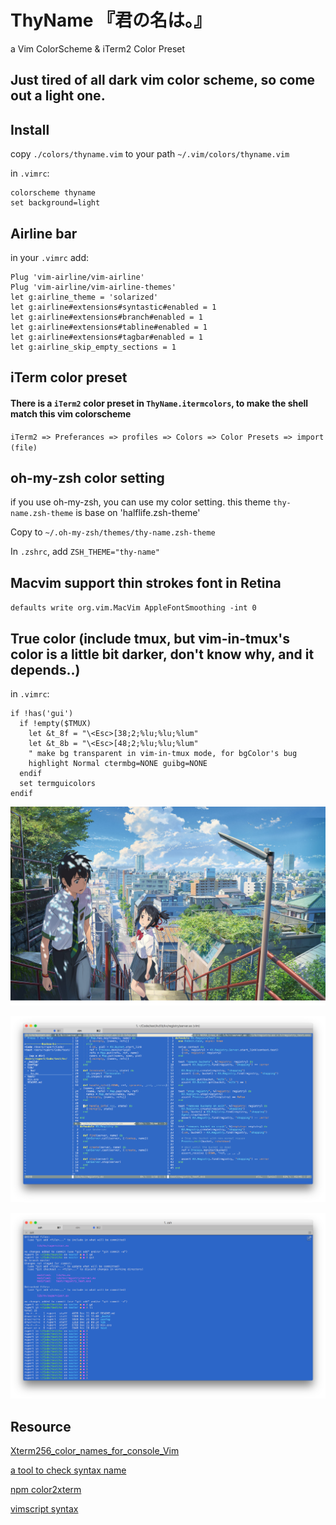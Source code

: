 # ThyName 『君の名は。』
a Vim ColorScheme & iTerm2 Color Preset

## Just tired of all dark vim color scheme, so come out a light one.

## Install

copy `./colors/thyname.vim` to your path `~/.vim/colors/thyname.vim` 

in `.vimrc`: 

```vim
colorscheme thyname
set background=light
```

## Airline bar

in your `.vimrc` add:

```vim
Plug 'vim-airline/vim-airline'
Plug 'vim-airline/vim-airline-themes'
let g:airline_theme = 'solarized'
let g:airline#extensions#syntastic#enabled = 1
let g:airline#extensions#branch#enabled = 1
let g:airline#extensions#tabline#enabled = 1
let g:airline#extensions#tagbar#enabled = 1
let g:airline_skip_empty_sections = 1
```

## iTerm color preset
#### There is a `iTerm2` color preset in `ThyName.itermcolors`, to make the shell match this vim colorscheme

`iTerm2 => Preferances => profiles => Colors => Color Presets => import (file)` 

## oh-my-zsh color setting

if you use oh-my-zsh, you can use my color setting.
this theme `thy-name.zsh-theme` is base on 'halflife.zsh-theme'

Copy to `~/.oh-my-zsh/themes/thy-name.zsh-theme`

In `.zshrc`, add `ZSH_THEME="thy-name"`

## Macvim support thin strokes font in Retina

`defaults write org.vim.MacVim AppleFontSmoothing -int 0`

## True color (include tmux, but vim-in-tmux's color is a little bit darker, don't know why, and it depends..)

in `.vimrc`: 

```vim
if !has('gui')
  if !empty($TMUX)
    let &t_8f = "\<Esc>[38;2;%lu;%lu;%lum"
    let &t_8b = "\<Esc>[48;2;%lu;%lu;%lum"
    " make bg transparent in vim-in-tmux mode, for bgColor's bug
    highlight Normal ctermbg=NONE guibg=NONE
  endif
  set termguicolors
endif
```


![](https://github.com/rupertqin/ThyName/blob/master/img/thyname.jpg)

![](https://github.com/rupertqin/ThyName/blob/master/img/1.png)

![](https://github.com/rupertqin/ThyName/blob/master/img/2.png)


## Resource

[Xterm256_color_names_for_console_Vim](http://vim.wikia.com/wiki/Xterm256_color_names_for_console_Vim)

[a tool to check syntax name](http://bytefluent.com/vivify/)

[npm color2xterm](https://www.npmjs.com/package/color2xterm)

[vimscript syntax](http://ricostacruz.com/cheatsheets/vimscript.html)